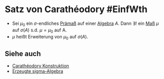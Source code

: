 # Satz von Carathéodory #EinfWth
- Sei $\mu_0$ ein $\sigma$-endliches [Prämaß](Einf.%20Wtheo/Definitions/Pr%C3%A4ma%C3%9F.md) auf einer [Algebra](Einf.%20Wtheo/Definitions/Algebra.md) $A$. Dann $\exists!$ ein [Maß](Einf.%20Wtheo/Definitions/Allgemeine%20Ma%C3%9Fe.md) $\mu$ auf $\sigma(A)$ s.d. $\mu=\mu_0$ auf A.
- $\mu$ heißt Erweiterung von $\mu_0$ auf $\sigma(A)$. 
## Siehe auch
- [Carathéodory Konstruktion](Ana3/Theorems/Caratheodory%20Konstruktion.md)
- [Erzeugte sigma-Algebra](Einf.%20Wtheo/Definitions/Erzeugte%20sigma-Algebra.md)